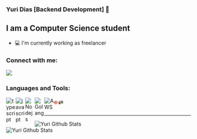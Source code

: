 ### Yuri Dias [Backend Development] 👋

## I am a Computer Science student

- 💻 I'm currently working as freelancer

### Connect with me:

[<img align="left"  width="22px" src="https://cdn.jsdelivr.net/npm/simple-icons@3.4.0/icons/linkedin.svg" />](https://www.linkedin.com/in/yuri-dias/)

<br />

### Languages and Tools:

<img align="left" alt="typescript" width="26px" src="https://upload.wikimedia.org/wikipedia/commons/thumb/4/4c/Typescript_logo_2020.svg" />

<img align="left" alt="javascript" width="26px" src="https://upload.wikimedia.org/wikipedia/commons/thumb/9/99/Unofficial_JavaScript_logo_2.svg" />

<img align="left" alt="Nodejs" width="26px" src="https://seeklogo.com/images/N/nodejs-logo-FBE122E377-seeklogo.com.png" />

<img align="left" alt="Golang" width="26px" src="https://i.pinimg.com/originals/ca/1f/74/ca1f746d6f232f87fca4e4d94ef6f3ab.png" />

<img align="left" alt="AWS" width="26px" src="https://cdn.jsdelivr.net/npm/simple-icons@3.4.0/icons/amazonaws.svg" />

<img align="left" alt="Git" width="26px" src="https://raw.githubusercontent.com/github/explore/80688e429a7d4ef2fca1e82350fe8e3517d3494d/topics/git/git.png" />

<br />
<br />

---

<img align="left" width="400px" alt="Yuri Github Stats" src="https://github-readme-stats.vercel.app/api?username=diasYuri&show_icons=true&hide_border=true&count_private=true&hide=prs,contribs&theme=radical" />

<img align="left" alt="Yuri Github Stats" src="https://github-readme-stats.vercel.app/api/top-langs/?username=diasYuri&layout=compact&theme=radical" />

[linkedin]: linkedin.com/in/yuri-dias
